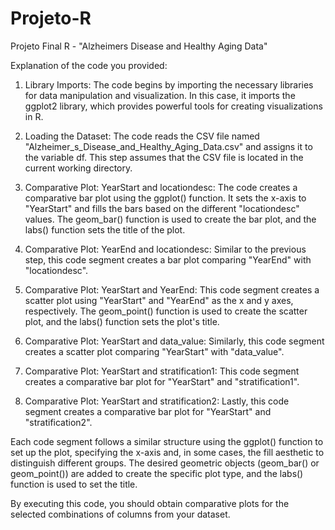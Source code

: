 # Projeto-R
Projeto Final R - "Alzheimers Disease and Healthy Aging Data"

  Explanation of the code you provided:
1. Library Imports: The code begins by importing the necessary libraries for data manipulation and visualization. In this case, it imports the ggplot2 library, which provides powerful tools for creating visualizations in R.

2. Loading the Dataset: The code reads the CSV file named "Alzheimer_s_Disease_and_Healthy_Aging_Data.csv" and assigns it to the variable df. This step assumes that the CSV file is located in the current working directory.

3. Comparative Plot: YearStart and locationdesc: The code creates a comparative bar plot using the ggplot() function. It sets the x-axis to "YearStart" and fills the bars based on the different "locationdesc" values. The geom_bar() function is used to create the bar plot, and the labs() function sets the title of the plot.

4. Comparative Plot: YearEnd and locationdesc: Similar to the previous step, this code segment creates a bar plot comparing "YearEnd" with "locationdesc".

5. Comparative Plot: YearStart and YearEnd: This code segment creates a scatter plot using "YearStart" and "YearEnd" as the x and y axes, respectively. The geom_point() function is used to create the scatter plot, and the labs() function sets the plot's title.

6. Comparative Plot: YearStart and data_value: Similarly, this code segment creates a scatter plot comparing "YearStart" with "data_value".

7. Comparative Plot: YearStart and stratification1: This code segment creates a comparative bar plot for "YearStart" and "stratification1".

8. Comparative Plot: YearStart and stratification2: Lastly, this code segment creates a comparative bar plot for "YearStart" and "stratification2".

  Each code segment follows a similar structure using the ggplot() function to set up the plot, specifying the x-axis and, in some cases, the fill aesthetic to distinguish different groups. The desired geometric objects (geom_bar() or geom_point()) are added to create the specific plot type, and the labs() function is used to set the title.

  By executing this code, you should obtain comparative plots for the selected combinations of columns from your dataset.
  
